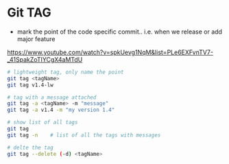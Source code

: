 # Git TAG
- mark the point of the code specific commit.. i.e. when we release or add major feature
  
  
https://www.youtube.com/watch?v=spkUevg1NqM&list=PLe6EXFvnTV7-_41SpakZoTIYCgX4aMTdU

```bash
# lightweight tag, only name the point
git tag <tagName>
git tag v1.4-lw

# tag with a message attached
git tag -a <tagName> -m "message"
git tag -a v1.4 -m "my version 1.4"

# show list of all tags
git tag
git tag -n    # list of all the tags with messages

# delte the tag
git tag --delete (-d) <tagName> 

```